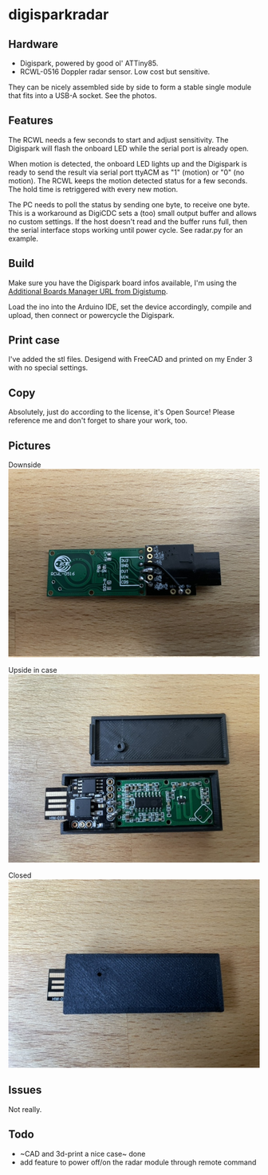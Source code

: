 # digisparkradar

## Hardware

* Digispark, powered by good ol' ATTiny85.
* RCWL-0516 Doppler radar sensor. Low cost but sensitive.

They can be nicely assembled side by side to form a stable single module that fits into a USB-A socket. See the photos. 

## Features

The RCWL needs a few seconds to start and adjust sensitivity. The Digispark will flash the onboard LED while the serial port is already open.

When motion is detected, the onboard LED lights up and the Digispark is ready to send the result via serial port ttyACM as "1" (motion) or "0" (no motion). The RCWL keeps the motion detected status for a few seconds. The hold time is retriggered with every new motion.

The PC needs to poll the status by sending one byte, to receive one byte. This is a workaround as DigiCDC sets a (too) small output buffer and allows no custom settings. If the host doesn't read and the buffer runs full, then the serial interface stops working until power cycle. See radar.py for an example.

## Build

Make sure you have the Digispark board infos available, I'm using the [Additional Boards Manager URL from Digistump](http://digistump.com/package_digistump_index.json).

Load the ino into the Arduino IDE, set the device accordingly, compile and upload, then connect or powercycle the Digispark.

## Print case

I've added the stl files. Desigend with FreeCAD and printed on my Ender 3 with no special settings.

## Copy

Absolutely, just do according to the license, it's Open Source! Please reference me and don't forget to share your work, too.

## Pictures

Downside
![downside](./downside.jpg)

Upside in case
![upside in case](./upside_case.jpg)

Closed
![case closed](./case_closed.jpg)

## Issues

Not really.

## Todo

* ~CAD and 3d-print a nice case~ done
* add feature to power off/on the radar module through remote command
